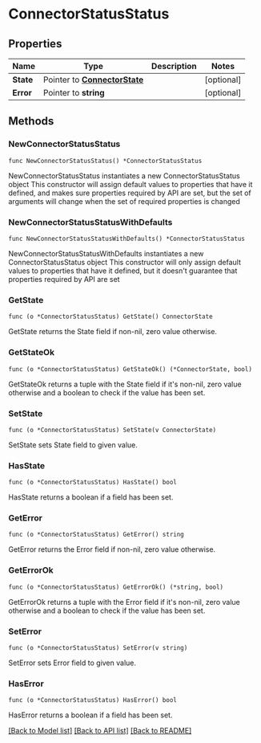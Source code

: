 # ConnectorStatusStatus

## Properties

Name | Type | Description | Notes
------------ | ------------- | ------------- | -------------
**State** | Pointer to [**ConnectorState**](ConnectorState.md) |  | [optional] 
**Error** | Pointer to **string** |  | [optional] 

## Methods

### NewConnectorStatusStatus

`func NewConnectorStatusStatus() *ConnectorStatusStatus`

NewConnectorStatusStatus instantiates a new ConnectorStatusStatus object
This constructor will assign default values to properties that have it defined,
and makes sure properties required by API are set, but the set of arguments
will change when the set of required properties is changed

### NewConnectorStatusStatusWithDefaults

`func NewConnectorStatusStatusWithDefaults() *ConnectorStatusStatus`

NewConnectorStatusStatusWithDefaults instantiates a new ConnectorStatusStatus object
This constructor will only assign default values to properties that have it defined,
but it doesn't guarantee that properties required by API are set

### GetState

`func (o *ConnectorStatusStatus) GetState() ConnectorState`

GetState returns the State field if non-nil, zero value otherwise.

### GetStateOk

`func (o *ConnectorStatusStatus) GetStateOk() (*ConnectorState, bool)`

GetStateOk returns a tuple with the State field if it's non-nil, zero value otherwise
and a boolean to check if the value has been set.

### SetState

`func (o *ConnectorStatusStatus) SetState(v ConnectorState)`

SetState sets State field to given value.

### HasState

`func (o *ConnectorStatusStatus) HasState() bool`

HasState returns a boolean if a field has been set.

### GetError

`func (o *ConnectorStatusStatus) GetError() string`

GetError returns the Error field if non-nil, zero value otherwise.

### GetErrorOk

`func (o *ConnectorStatusStatus) GetErrorOk() (*string, bool)`

GetErrorOk returns a tuple with the Error field if it's non-nil, zero value otherwise
and a boolean to check if the value has been set.

### SetError

`func (o *ConnectorStatusStatus) SetError(v string)`

SetError sets Error field to given value.

### HasError

`func (o *ConnectorStatusStatus) HasError() bool`

HasError returns a boolean if a field has been set.


[[Back to Model list]](../README.md#documentation-for-models) [[Back to API list]](../README.md#documentation-for-api-endpoints) [[Back to README]](../README.md)


